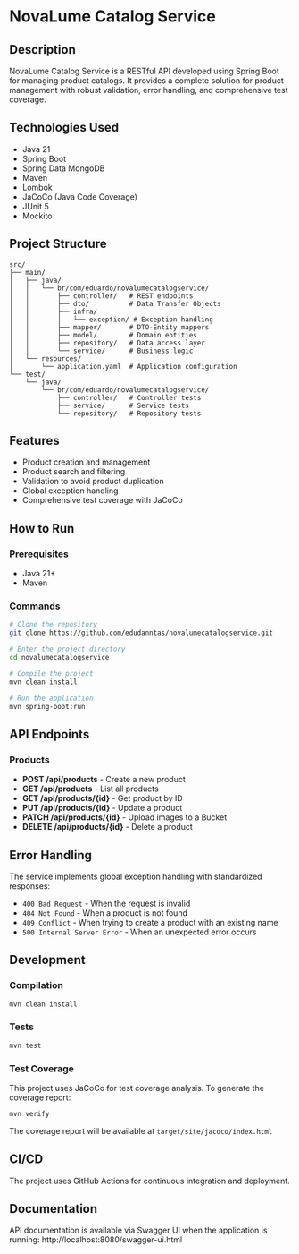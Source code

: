 # NovaLume Catalog Service

## Description
NovaLume Catalog Service is a RESTful API developed using Spring Boot for managing product catalogs. It provides a complete solution for product management with robust validation, error handling, and comprehensive test coverage.

## Technologies Used

- Java 21
- Spring Boot
- Spring Data MongoDB
- Maven
- Lombok
- JaCoCo (Java Code Coverage)
- JUnit 5
- Mockito

## Project Structure

```
src/
├── main/
│   ├── java/
│   │   └── br/com/eduardo/novalumecatalogservice/
│   │       ├── controller/   # REST endpoints
│   │       ├── dto/          # Data Transfer Objects
│   │       ├── infra/
│   │       │   └── exception/ # Exception handling
│   │       ├── mapper/       # DTO-Entity mappers
│   │       ├── model/        # Domain entities
│   │       ├── repository/   # Data access layer
│   │       └── service/      # Business logic
│   └── resources/
│       └── application.yaml  # Application configuration
└── test/
    └── java/
        └── br/com/eduardo/novalumecatalogservice/
            ├── controller/   # Controller tests
            ├── service/      # Service tests
            └── repository/   # Repository tests
```

## Features

- Product creation and management
- Product search and filtering
- Validation to avoid product duplication
- Global exception handling
- Comprehensive test coverage with JaCoCo

## How to Run

### Prerequisites
- Java 21+
- Maven

### Commands
```bash
# Clone the repository
git clone https://github.com/edudanntas/novalumecatalogservice.git

# Enter the project directory
cd novalumecatalogservice

# Compile the project
mvn clean install

# Run the application
mvn spring-boot:run
```

## API Endpoints

### Products
- **POST /api/products** - Create a new product
- **GET /api/products** - List all products
- **GET /api/products/{id}** - Get product by ID
- **PUT /api/products/{id}** - Update a product
- **PATCH /api/products/{id}** - Upload images to a Bucket
- **DELETE /api/products/{id}** - Delete a product

## Error Handling

The service implements global exception handling with standardized responses:

- `400 Bad Request` - When the request is invalid
- `404 Not Found` - When a product is not found
- `409 Conflict` - When trying to create a product with an existing name
- `500 Internal Server Error` - When an unexpected error occurs

## Development

### Compilation
```bash
mvn clean install
```

### Tests
```bash
mvn test
```

### Test Coverage
This project uses JaCoCo for test coverage analysis. To generate the coverage report:

```bash
mvn verify
```

The coverage report will be available at `target/site/jacoco/index.html`

## CI/CD

The project uses GitHub Actions for continuous integration and deployment.

## Documentation

API documentation is available via Swagger UI when the application is running:
http://localhost:8080/swagger-ui.html
```
